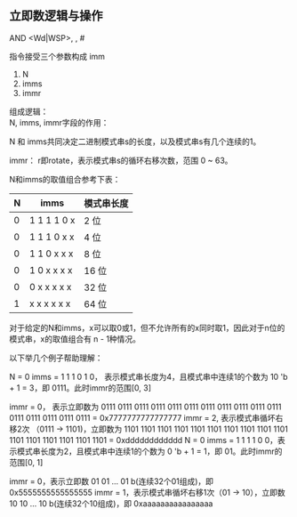 ## 立即数逻辑与操作

AND <Wd|WSP>, <Wn>, #<imm>

指令接受三个参数构成 imm  
1. N
2. imms
3. immr

组成逻辑：  
N, imms, immr字段的作用：

N 和 imms共同决定二进制模式串s的长度，以及模式串s有几个连续的1。

immr： r即rotate，表示模式串s的循环右移次数，范围 0 ~ 63。

N和imms的取值组合参考下表：

|N	|imms						|模式串长度|
|-|-|-|
|0	|1	1	1	1	0	x	   | 2 位|
|0	|1	1	1	0	x	x	   | 4 位|
|0	|1	1	0	x	x	x	   | 8 位|
|0	|1	0	x	x	x	x	   | 16 位|
|0	|0	x	x	x	x	x	   | 32 位|
|1	|x	x	x	x	x	x	   | 64 位|
对于给定的N和imms，x可以取0或1，但不允许所有的x同时取1，因此对于n位的模式串，x的取值组合有 n - 1种情况。

以下举几个例子帮助理解：

N = 0 imms = 1 1 1 0 1 0， 表示模式串长度为4，且模式串中连续1的个数为 10 'b + 1 = 3，即 0111。此时immr的范围[0, 3]

immr = 0， 表示立即数为 0111 0111 0111 0111 0111 0111 0111 0111 0111 0111 0111 0111 0111 0111 0111 0111 = 0x7777777777777777
immr = 2, 表示模式串循坏右移2次 （0111 -> 1101)，立即数为 1101 1101 1101 1101 1101 1101 1101 1101 1101 1101 1101 1101 1101 1101 1101 1101 = 0xdddddddddddd
N = 0 imms = 1 1 1 1 0 0，表示模式串长度为2，且模式串中连续1的个数为 0 'b + 1 = 1，即 01。此时immr的范围[0, 1]

immr = 0，表示立即数 01 01 … 01 b(连续32个01组成)，即 0x5555555555555555
immr = 1，表示模式串循坏右移1次（01 -> 10），立即数 10 10 … 10 b(连续32个10组成)，即 0xaaaaaaaaaaaaaaaa

